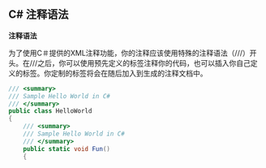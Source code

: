 ## C# 注释语法

**注释语法**

​    为了使用C＃提供的XML注释功能，你的注释应该使用特殊的注释语法（///）开头。在///之后，你可以使用预先定义的标签注释你的代码，也可以插入你自己定义的标签。你定制的标签将会在随后加入到生成的注释文档中。

```c#
/// <summary>
/// Sample Hello World in C#
/// </summary>
public class HelloWorld
{
	/// <summary>
	/// Sample Hello World in C#
	/// </summary>
	public static void Fun()
	{
```

